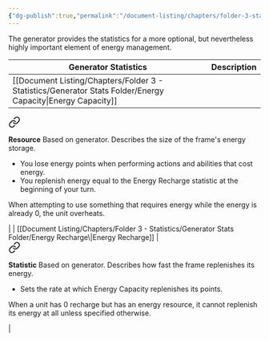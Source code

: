 ```yaml
---
{"dg-publish":true,"permalink":"/document-listing/chapters/folder-3-statistics/generator-statistics/"}
---
```


The generator provides the statistics for a more optional, but nevertheless highly important element of energy management.

| Generator Statistics | Description   |
| -------------------- | ------------- |
| [[Document Listing/Chapters/Folder 3 - Statistics/Generator Stats Folder/Energy Capacity\|Energy Capacity]]           | 
<div class="transclusion internal-embed is-loaded"><a class="markdown-embed-link" href="/document-listing/chapters/folder-3-statistics/generator-stats-folder/energy-capacity/" aria-label="Open link"><svg xmlns="http://www.w3.org/2000/svg" width="24" height="24" viewBox="0 0 24 24" fill="none" stroke="currentColor" stroke-width="2" stroke-linecap="round" stroke-linejoin="round" class="svg-icon lucide-link"><path d="M10 13a5 5 0 0 0 7.54.54l3-3a5 5 0 0 0-7.07-7.07l-1.72 1.71"></path><path d="M14 11a5 5 0 0 0-7.54-.54l-3 3a5 5 0 0 0 7.07 7.07l1.71-1.71"></path></svg></a><div class="markdown-embed">




**Resource**
Based on generator. Describes the size of the frame's energy storage.
- You lose energy points when performing actions and abilities that cost energy.
- You replenish energy equal to the Energy Recharge statistic at the beginning of your turn.

When attempting to use something that requires energy while the energy is already 0, the unit overheats.

</div></div>
   |
| [[Document Listing/Chapters/Folder 3 - Statistics/Generator Stats Folder/Energy Recharge\|Energy Recharge]]         | 
<div class="transclusion internal-embed is-loaded"><a class="markdown-embed-link" href="/document-listing/chapters/folder-3-statistics/generator-stats-folder/energy-recharge/" aria-label="Open link"><svg xmlns="http://www.w3.org/2000/svg" width="24" height="24" viewBox="0 0 24 24" fill="none" stroke="currentColor" stroke-width="2" stroke-linecap="round" stroke-linejoin="round" class="svg-icon lucide-link"><path d="M10 13a5 5 0 0 0 7.54.54l3-3a5 5 0 0 0-7.07-7.07l-1.72 1.71"></path><path d="M14 11a5 5 0 0 0-7.54-.54l-3 3a5 5 0 0 0 7.07 7.07l1.71-1.71"></path></svg></a><div class="markdown-embed">




**Statistic**
Based on generator. Describes how fast the frame replenishes its energy.
- Sets the rate at which Energy Capacity replenishes its points.

When a unit has 0 recharge but has an energy resource, it cannot replenish its energy at all unless specified otherwise.

</div></div>
 |
